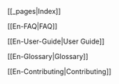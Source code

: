 [[_pages|Index]]

[[En-FAQ|FAQ]]

[[En-User-Guide|User Guide]]

[[En-Glossary|Glossary]]

[[En-Contributing|Contributing]]
